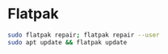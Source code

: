 # Flatpak

```bash
sudo flatpak repair; flatpak repair --user
sudo apt update && flatpak update
````
